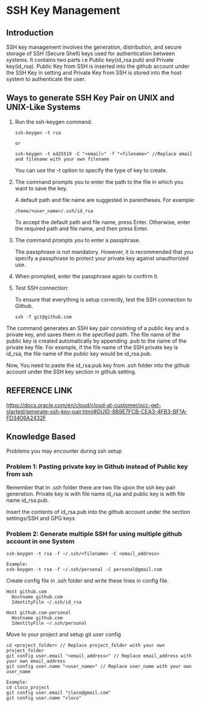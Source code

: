 # SSH Key Management

## Introduction

SSH key management involves the generation, distribution, and secure storage of SSH (Secure Shell) keys used for authentication between systems.
It contains two parts i.e Public key(id_rsa.pub) and Private key(id_rsa). Public Key from SSH is inserted into the github account under the SSH Key in setting and Private Key from SSH is stored into the host system to authenticate the user.

##  Ways to generate SSH Key Pair on UNIX and UNIX-Like Systems

1. Run the ssh-keygen command.
   ```
   ssh-keygen -t rsa
   
   or
   
   ssh-keygen -t ed25519 -C "<email>" -f "<filename>" //Replace email and filename with your own filename
   ```
   You can use the -t option to specify the type of key to create.

2. The command prompts you to enter the path to the file in which you want to save the key.

   A default path and file name are suggested in parentheses. For example:
    ```
   /home/<user_name>/.ssh/id_rsa 
   ```
   To accept the default path and file name, press Enter. Otherwise, enter the required path and file name, and then press Enter.

3. The command prompts you to enter a passphrase.

   The passphrase is not mandatory. However, it is recommended that you specify a passphrase to protect your private key against unauthorized use.
    
4. When prompted, enter the passphrase again to confirm it.
5.  Test SSH connection:
    
    To ensure that everything is setup correctly, test the SSH connection to Github.
    ```
    ssh -T git@github.com
    ```

The command generates an SSH key pair consisting of a public key and a private key, and saves them in the specified path. The file name of the public key is created automatically by appending .pub to the name of the private key file. For example, if the file name of the SSH private key is id_rsa, the file name of the public key would be id_rsa.pub.

Now, You need to paste the id_rsa.pub key from .ssh folder into the github account under the SSH key section in github setting.

## REFERENCE LINK
https://docs.oracle.com/en/cloud/cloud-at-customer/occ-get-started/generate-ssh-key-pair.html#GUID-8B9E7FCB-CEA3-4FB3-BF1A-FD3406A2432F

## Knowledge Based
Problems you may encounter during ssh setup

### Problem 1: Pasting private key in Github instead of Public key from ssh

Remember that in .ssh folder there are two file upon the ssh key pair generation. Private key is with file name id_rsa and public key is with file name id_rsa.pub.

Insert the contents of id_rsa.pub into the github account under the section settings/SSH and GPG keys 

### Problem 2: Generate multiple SSH for using multiple github account in one System

```
ssh-keygen -t rsa -f ~/.ssh/<filename> -C <email_address>

Example:
ssh-keygen -t rsa -f ~/.ssh/personal -C personal@gmail.com
```

Create config file in .ssh folder and write these lines in config file.
```
Host github.com
  Hostname github.com
  IdentityFile ~/.ssh/id_rsa

Host github.com-personal
  Hostname github.com
  IdentityFile ~/.ssh/personal
```

Move to your project and setup git user config
```
cd <project_folder> // Replace project_folder with your own project_folder
git config user.email "<email_address>" // Replace email_address with your own email_address
git config user.name "<user_name>" // Replace user_name with your own user_name

Example:
cd cloco_project
git config user.email "cloco@gmail.com"
git config user.name "cloco"
```
